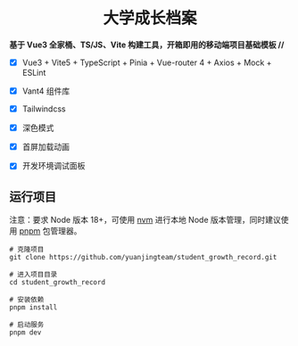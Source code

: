 <h1 align="center">大学成长档案</h1>

**基于 Vue3 全家桶、TS/JS、Vite 构建工具，开箱即用的移动端项目基础模板 //**

- [x] Vue3 + Vite5 + TypeScript + Pinia + Vue-router 4 + Axios + Mock + ESLint
- [x] Vant4 组件库
- [x] Tailwindcss
- [x] 深色模式
- [x] 首屏加载动画
- [x] 开发环境调试面板




## 运行项目

注意：要求 Node 版本 18+，可使用 [nvm](https://github.com/nvm-sh/nvm#installing-and-updating) 进行本地 Node 版本管理，同时建议使用 [pnpm](https://pnpm.io/zh/installation) 包管理器。

```shell
# 克隆项目
git clone https://github.com/yuanjingteam/student_growth_record.git

# 进入项目目录
cd student_growth_record

# 安装依赖
pnpm install

# 启动服务
pnpm dev
```
